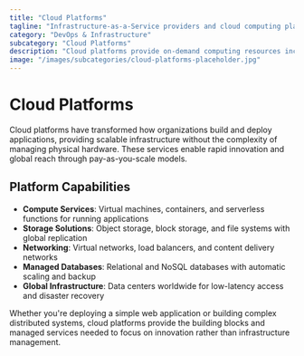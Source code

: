 ```yaml
---
title: "Cloud Platforms"
tagline: "Infrastructure-as-a-Service providers and cloud computing platforms"
category: "DevOps & Infrastructure"
subcategory: "Cloud Platforms"
description: "Cloud platforms provide on-demand computing resources including servers, storage, databases, and networking through the internet. These Infrastructure-as-a-Service (IaaS) providers enable organizations to scale resources dynamically, reduce capital expenses, and deploy applications globally. From hyperscale providers offering comprehensive services to specialized platforms focusing on simplicity and developer experience, cloud platforms form the foundation of modern digital infrastructure."
image: "/images/subcategories/cloud-platforms-placeholder.jpg"
---
```


# Cloud Platforms

Cloud platforms have transformed how organizations build and deploy applications, providing scalable infrastructure without the complexity of managing physical hardware. These services enable rapid innovation and global reach through pay-as-you-scale models.

## Platform Capabilities

- **Compute Services**: Virtual machines, containers, and serverless functions for running applications
- **Storage Solutions**: Object storage, block storage, and file systems with global replication
- **Networking**: Virtual networks, load balancers, and content delivery networks
- **Managed Databases**: Relational and NoSQL databases with automatic scaling and backup
- **Global Infrastructure**: Data centers worldwide for low-latency access and disaster recovery

Whether you're deploying a simple web application or building complex distributed systems, cloud platforms provide the building blocks and managed services needed to focus on innovation rather than infrastructure management.